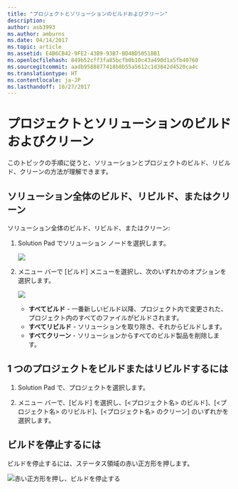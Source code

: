 ```yaml
---
title: "プロジェクトとソリューションのビルドおよびクリーン"
description: 
author: asb3993
ms.author: amburns
ms.date: 04/14/2017
ms.topic: article
ms.assetid: E4B6CB42-9FE2-43B9-93B7-BD4BD50518B1
ms.openlocfilehash: 849b52cff3fa85bcfb0b10c43a490d1a5fb40760
ms.sourcegitcommit: aadb9588877418b8b55a5612c1d3842d4520ca4c
ms.translationtype: HT
ms.contentlocale: ja-JP
ms.lasthandoff: 10/27/2017
---
```

# <a name="building-and-cleaning-projects-and-solutions"></a>プロジェクトとソリューションのビルドおよびクリーン

このトピックの手順に従うと、ソリューションとプロジェクトのビルド、リビルド、クリーンの方法が理解できます。

## <a name="to-build-rebuild-or-clean-an-entire-solution"></a>ソリューション全体のビルド、リビルド、またはクリーン

ソリューション全体のビルド、リビルド、またはクリーン:

1. Solution Pad でソリューション ノードを選択します。

    ![](media/compiling-and-building-image1.png)

2. メニュー バーで [ビルド] メニューを選択し、次のいずれかのオプションを選択します。

    ![](media/compiling-and-building-image2.png)

    * **すべてビルド** - 一番新しいビルド以降、プロジェクト内で変更された、プロジェクト内のすべてのファイルがビルドされます。
    * **すべてリビルド** - ソリューションを取り除き、それからビルドします。
    * **すべてクリーン** - ソリューションからすべてのビルド製品を削除します。



## <a name="to-build-or-rebuild-a-single-project"></a>1 つのプロジェクトをビルドまたはリビルドするには

1. Solution Pad で、プロジェクトを選択します。

2. メニュー バーで、[ビルド] を選択し、[<プロジェクト名> のビルド]、[<プロジェクト名> のリビルド]、[<プロジェクト名> のクリーン] のいずれかを選択します。


## <a name="to-stop-a-build"></a>ビルドを停止するには

ビルドを停止するには、ステータス領域の赤い正方形を押します。

 ![赤い正方形を押し、ビルドを停止する](media/compiling-and-building-image3.png)